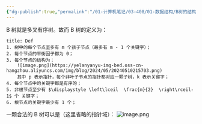 ```yaml
---
{"dg-publish":true,"permalink":"/01-计算机笔记/03-408/01-数据结构/B树的结构/","tags":["personal/blog","algorithm/data-structures/有序表","algorithm/data-structures/有序表/平衡树/B树"]}
---
```


B 树就是多叉有序树。故而 B 树的定义为：
```ad-note
title: Def
1. 树中的每个节点至多有 m 个孩子节点（最多有 m - 1 个关键字）；
2. 每个节点的平衡因子都为 0；
3. 每个节点的结构为：
	![image.png](https://yelanyanyu-img-bed.oss-cn-hangzhou.aliyuncs.com/img/blog/2024/05/20240510215703.png)
	其中 p 表示指针，每个非叶子节点的指针都对应一颗子树，k 表示关键字；
4. 每个节点中的关键字都是有序的；
5. 非根节点至少有 $\displaystyle \left\lceil  \frac{m}{2}  \right\rceil-1$ 个 关键字；
6. 根节点的关键字最少有 1 个；
```


一颗合法的 B 树可以是（这里省略的指针域）：
![image.png](https://yelanyanyu-img-bed.oss-cn-hangzhou.aliyuncs.com/img/blog/2024/05/20240510220043.png)


